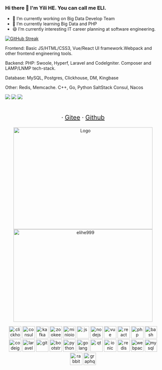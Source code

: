 ### Hi there 👋 I'm Yili HE. You can call me ELI.

- 🔭 I’m currently working on Big Data Develop Team
- 🌱 I’m currently learning Big Data and PHP
- 😄 I’m currently interesting IT career planning at software engineering.

[![GitHub Streak](https://streak-stats.demolab.com/?user=elihe999&theme=dark)](https://git.io/streak-stats)

Frontend:
Basic JS/HTML/CSS3, Vue/React UI framework.Webpack and other frontend engineering tools.

Backend:
PHP: Swoole, Hyperf, Laravel and Codelgniter. Composer and LAMP/LNMP tech-stack.

Database:
MySQL, Postgres, Clickhouse, DM, Kingbase

Other:
Redis, Memcache.
C++, Go, Python
SaltStack
Consul, Nacos

![](https://github-profile-summary-cards.vercel.app/api/cards/profile-details?username=elihe999&theme=github)
![](https://github-profile-summary-cards.vercel.app/api/cards/repos-per-language?username=elihe999&theme=github)
![](https://github-profile-summary-cards.vercel.app/api/cards/stats?username=elihe999&theme=github)


<p align="center" style="font-size: 20px">
  <br />
  ·
  <a href="https://gitee.com/elihe999">Gitee</a>
  ·
  <a href="https://github.com/elihe999">Github</a>
</p>

<p align="center">
  <a href="https://github.com/elihe999">
    <img src="https://github-readme-stats.vercel.app/api?username=elihe999&count_private=true&show_icons=true&theme=vue" alt="Logo" width="450" height="330" />
    <img src="https://github-readme-stats.vercel.app/api/top-langs/?username=elihe999&layout=compact&hide=Assembly,HTML" alt="elihe999" width="450" height="300" />
  </a>
</p>

<p align="center">
  <img 
    src="https://vectorwiki.com/images/D9eMt__clickhouse.svg" alt="clickhouse" width="40" height="40" />
  <img src="https://www.vectorlogo.zone/logos/consulio/consulio-icon.svg" alt="consul" width="40" height="40" />
  <img src="https://www.vectorlogo.zone/logos/apache_kafka/apache_kafka-icon.svg" alt="kafka" width="40" height="40" />
  <img src="https://www.vectorlogo.zone/logos/apache_zookeeper/apache_zookeeper-icon.svg" alt="zookeeper" width="40" height="40" />
  <img src="https://www.vectorlogo.zone/logos/minioio/minioio-icon.svg" alt="minioio" width="40" height="40" />
  <img src="https://www.vectorlogo.zone/logos/javascript/javascript-icon.svg" alt="js" width="40" height="40" />
  <img src="https://www.vectorlogo.zone/logos/nodejs/nodejs-icon.svg" alt="nodejs" width="40" height="40" /> 
  <img src="https://www.vectorlogo.zone/logos/vuejs/vuejs-icon.svg" alt="vue" width="40" height="40" />
  <img src="https://www.vectorlogo.zone/logos/reactjs/reactjs-icon.svg" alt="react" width="40" height="40" />
  <img src="https://www.vectorlogo.zone/logos/php/php-icon.svg" alt="php" width="40" height="40" />
  <img src="https://www.vectorlogo.zone/logos/gnu_bash/gnu_bash-icon.svg" alt="bash" width="40" height="40" />
  <img src="https://cdn.worldvectorlogo.com/logos/codeigniter.svg" alt="codeigniter" width="40" height="40" />
  <img src="https://www.vectorlogo.zone/logos/laravel/laravel-icon.svg" alt="laravel" width="40" height="40" />
  <img src="https://www.vectorlogo.zone/logos/git-scm/git-scm-icon.svg" alt="git" width="40" height="40" />
  <img src="https://www.vectorlogo.zone/logos/getbootstrap/getbootstrap-icon.svg" alt="bootstrap" width="40" height="40" />
  <img src="https://www.vectorlogo.zone/logos/python/python-icon.svg" alt="python" width="40" height="40" />
  <img src="https://www.vectorlogo.zone/logos/golang/golang-icon.svg" alt="golang" width="40" height="40" />
  <img src="https://www.vectorlogo.zone/logos/qtio/qtio-icon.svg" alt="qt" width="40" height="40" />
  <img src="https://www.vectorlogo.zone/logos/ionicframework/ionicframework-icon.svg" alt="ionic" width="40" height="40" />
  <img src="https://www.vectorlogo.zone/logos/redis/redis-icon.svg" alt="redis" width="40" height="40" />
  <img src="https://www.vectorlogo.zone/logos/js_webpack/js_webpack-icon.svg" alt="webpack" width="40" height="40" />
  <img src="https://www.vectorlogo.zone/logos/mysql/mysql-icon.svg" alt="mysql" width="40" height="40" />
  <img src="https://www.vectorlogo.zone/logos/rabbitmq/rabbitmq-icon.svg" alt="rabbitmq" width="40" height="40" />
  <img src="https://www.vectorlogo.zone/logos/graphql/graphql-icon.svg" alt="graphql" width="40" height="40" />
</p>

<!--
**elihe999/elihe999** is a ✨ _special_ ✨ repository because its `README.md` (this file) appears on your GitHub profile.

Here are some ideas to get you started:

- 🔭 I’m currently working on ...
- 🌱 I’m currently learning ...
- 👯 I’m looking to collaborate on ...
- 🤔 I’m looking for help with ...
- 💬 Ask me about ...
- 📫 How to reach me: ...
- 😄 Pronouns: ...
- ⚡ Fun fact: ...
-->

